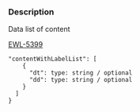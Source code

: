 ### Description
Data list of content

[EWL-5399](https://issues.ama-assn.org/browse/EWL-5399)

~~~
"contentWithLabelList": [
    {
      "dt": type: string / optional
      "dd": type: string / optional
    }
  ]
}
~~~
